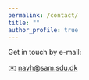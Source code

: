 ```yaml
---
permalink: /contact/
title: ""
author_profile: true
---
```


Get in touch by e-mail: 

✉️ navh@sam.sdu.dk

